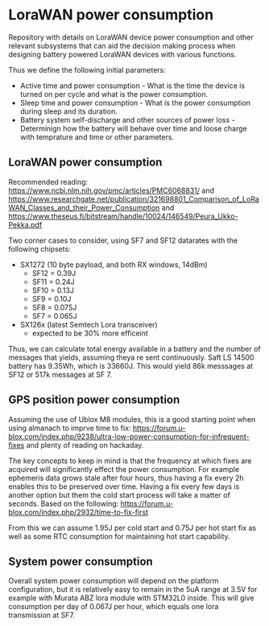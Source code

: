# LoraWAN power consumption
Repository with details on LoraWAN device power consumption and other relevant subsystems that can aid the decision making process when designing battery powered LoraWAN devices with various functions.

Thus we define the following initial parameters:
 * Active time and power consumption - What is the time the device is turned on per cycle and what is the power consumption.
 * Sleep time and power consumption - What is the power consumption during sleep and its duration.
 * Battery system self-discharge and other sources of power loss - Determinign how the battery will behave over time and loose charge with temprature and time or other parameters.
 
## LoraWAN power consumption 

Recommended reading: https://www.ncbi.nlm.nih.gov/pmc/articles/PMC6068831/ and https://www.researchgate.net/publication/321698801_Comparison_of_LoRaWAN_Classes_and_their_Power_Consumption and https://www.theseus.fi/bitstream/handle/10024/146549/Peura_Ukko-Pekka.pdf

Two corner cases to consider, using SF7 and SF12 datarates with the following chipsets:
 * SX1272 (10 byte payload, and both RX windows, 14dBm)
   * SF12 = 0.39J
   * SF11 = 0.24J
   * SF10 = 0.13J
   * SF9 = 0.10J
   * SF8 = 0.075J
   * SF7 = 0.065J
 * SX126x (latest Semtech Lora transceiver)
    * expected to be 30% more efficeint
 
Thus, we can calculate total energy available in a battery and the number of messages that yields, assuming theya re sent continuously. Saft LS 14500 battery has 9.35Wh, which is 33660J. This would yield 86k messsages at SF12 or 517k messages at SF 7.
 
## GPS position power consumption
Assuming the use of Ublox M8 modules, this is a good starting point when using almanach to imprve time to fix: https://forum.u-blox.com/index.php/9238/ultra-low-power-consumption-for-infrequent-fixes and plenty of reading on hackaday.

The key concepts to keep in mind is that the frequency at which fixes are acquired will significantly effect the power consumption.  For example ephemeris data grows stale after four hours, thus having a fix every 2h enables this to be preserved over time. Having a fix every few days is another option but them the cold start process will take a matter of seconds. Based on the following: https://forum.u-blox.com/index.php/2932/time-to-fix-first

From this we can assume 1.95J per cold start and 0.75J per hot start fix as well as some RTC consumption for maintaining hot start capability. 

## System power consumption
Overall system power consumption will depend on the platform configuration, but it is relatively easy to remain in the 5uA range at 3.5V for example with Murata ABZ lora module with STM32L0 inside. This will give consumption per day of 0.067J per hour, which equals one lora transmission at SF7.

   
